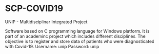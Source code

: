 # SCP-COVID19
UNIP - Multidisciplinar Integrated Project

Software based on C programming language for Windows platform. It is part of an academinc project which includes different disciplines. The objective is to register and store data of patients who were diagnosticated with Covid-19.
  Username: unip
  Password: unip
